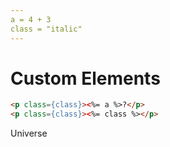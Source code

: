 ```yaml
---
a = 4 + 3
class = "italic"
---
```


# Custom Elements

```html
<p class={class}><%= a %>?</p>
<p class={class}><%= class %></p>
```

<script>
window.customElements.define('custom-element', class extends HTMLElement {
  connectedCallback() {
    console.log('connectedCallback called');
    const name = this.getAttribute('name');
    const source = this;

    // Attempt to wait until the inner template has been added as a child node.
    const observer = new MutationObserver((mutationList, observer) => {
      outer: for (const mutation of mutationList) {
        for (const node of mutation.addedNodes.values()) {
          if (node instanceof HTMLTemplateElement) {
            doDefine();
            observer.disconnect();
            break outer;
          }
        }
      }
    });
    observer.observe(this, { childList: true });

    // class NewElement extends HTMLElement {

    // }

    function doDefine() {
      window.customElements.define(name, class extends HTMLElement {
        ensureTemplate() {
          if (this.hasAddedTemplate) return;

          const template = source.querySelector('template');
          const fragment = template.content.cloneNode(true);
          this.attachShadow({mode: 'open'}).appendChild(fragment);
          // this.append(fragment);

          this.hasAddedTemplate = true;
        }

        connectedCallback() {
          this.ensureTemplate();
        }

        static get observedAttributes() {
          const template = source.querySelector('template');
          const slots = template.content.querySelectorAll('slot');
          const slotNames = Array.from(slots, slot => slot.name);
          return slotNames;
        }

        attributeChangedCallback(name, oldValue, newValue) {
          this.ensureTemplate();
          for (const node of this.querySelectorAll(`slot[name="${name}"]`).values()) {
            node.remove();
          }
          this.append(Object.assign(this.ownerDocument.createElement('span'), { textContent: newValue, slot: name }));
        }
      });
    }
  }
});
</script>

<script>
window.customElements.define('custom-element3', class extends HTMLElement {
  connectedCallback() {
    const name = this.getAttribute('name');
    const source = this;
    console.log(this.innerHTML);

    window.customElements.define(name, class extends HTMLElement {
      connectedCallback() {
        const template = source.querySelector('template');
        const fragment = template.content.cloneNode(true);
        this.attachShadow({mode: 'open'}).appendChild(fragment);
      }
    });
  }
});
</script>

<custom-element name="hello-there">
  <template>Hello <slot name="subject">World</slot>.</template>
</custom-element>

<hello-there></hello-there>
<hello-there><span slot="subject">Universe</span></hello-there>
<hello-there subject="Props"></hello-there>

<custom-element name="custom-script">
  <template>
    <script>console.log("Inside template", document.currentScript)</script>
  </template>
</custom-element>

<custom-script></custom-script>
